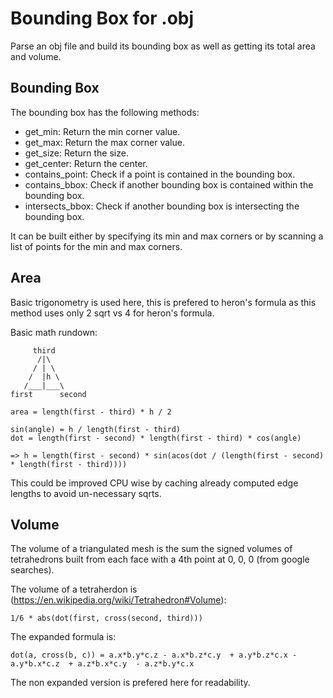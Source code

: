 # Bounding Box for .obj

Parse an obj file and build its bounding box as well as getting its total area and volume.

## Bounding Box

The bounding box has the following methods:
 - get_min: Return the min corner value.
 - get_max: Return the max corner value.
 - get_size: Return the size.
 - get_center: Return the center.
 - contains_point: Check if a point is contained in the bounding box.
 - contains_bbox: Check if another bounding box is contained within the bounding box.
 - intersects_bbox: Check if another bounding box is intersecting the bounding box.

It can be built either by specifying its min and max corners or by scanning a list of points for the min and max corners.

## Area

Basic trigonometry is used here, this is prefered to heron's formula as this method uses only 2 sqrt vs 4 for heron's formula.

Basic math rundown:

```
     third
      /|\
     / | \
    /  |h \
   /___|___\
first      second

area = length(first - third) * h / 2

sin(angle) = h / length(first - third)
dot = length(first - second) * length(first - third) * cos(angle)

=> h = length(first - second) * sin(acos(dot / (length(first - second) * length(first - third))))
```

This could be improved CPU wise by caching already computed edge lengths to avoid un-necessary sqrts.

## Volume

The volume of a triangulated mesh is the sum the signed volumes of tetrahedrons built from each face with a 4th point at 0, 0, 0 (from google searches).

The volume of a tetraherdon is (https://en.wikipedia.org/wiki/Tetrahedron#Volume):
```
1/6 * abs(dot(first, cross(second, third)))
```

The expanded formula is:
```
dot(a, cross(b, c)) = a.x*b.y*c.z - a.x*b.z*c.y  + a.y*b.z*c.x - a.y*b.x*c.z  + a.z*b.x*c.y  - a.z*b.y*c.x
```

The non expanded version is prefered here for readability.

